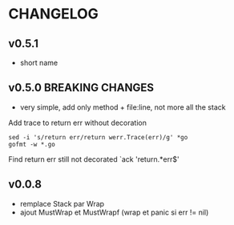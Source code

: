 # CHANGELOG

## v0.5.1

- short name

## v0.5.0 BREAKING CHANGES
- very simple, add only method + file:line, not more all the stack


Add trace to return err without decoration
```
sed -i 's/return err/return werr.Trace(err)/g' *go
gofmt -w *.go
```

Find return err still not decorated
`ack 'return.*err$'


## v0.0.8
- remplace Stack par Wrap
- ajout MustWrap et MustWrapf (wrap et panic si err != nil)
